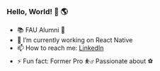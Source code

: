 ### Hello, World! :wave:  :earth_americas:

- :books: FAU Alumni :owl:
- 🔭 I’m currently working on React Native
- 📫 How to reach me: [LinkedIn](https://www.linkedin.com/in/mehmet-esad-kiris-566a60126/)
- ⚡ Fun fact: Former Pro :basketball_man: Passionate about :soccer: 


